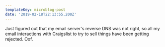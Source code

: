 ```yaml
---
templateKey: microblog-post
date: '2019-02-18T22:13:55.200Z'
---
```


Just figured out that my email server's reverse DNS was not right, so all my email interactions with Craigslist to try to sell things have been getting rejected. Oof.

